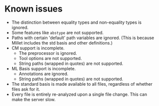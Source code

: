 # Known issues

- The distinction between equality types and non-equality types is ignored.
- Some features like `abstype` are not supported.
- Paths with certain 'default' path variables are ignored. (This is because Millet includes the std basis and other definitions.)
- CM support is incomplete.
  - The preprocessor is ignored.
  - Tool options are not supported.
  - String paths (wrapped in quotes) are not supported.
- ML Basis support is incomplete.
  - Annotations are ignored.
  - String paths (wrapped in quotes) are not supported.
- The standard basis is made available to all files, regardless of whether files ask for it.
- Every file is entirely re-analyzed upon a single file change. This can make the server slow.
